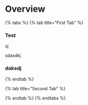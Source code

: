 # Overview

{% tabs %}
{% tab title="First Tab" %}
### Test

sj

sdasdkj 

### daksdj
{% endtab %}

{% tab title="Second Tab" %}

{% endtab %}
{% endtabs %}

